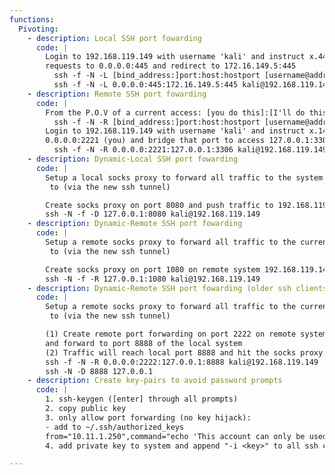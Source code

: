 ```yaml
---
functions:
  Pivoting:
    - description: Local SSH port fowarding
      code: |
        Login to 192.168.119.149 with username 'kali' and instruct x.44 to forward all 
        requests to 0.0.0.0:445 and redirect to 172.16.149.5:445
          ssh -f -N -L [bind_address:]port:host:hostport [username@address]
          ssh -f -N -L 0.0.0.0:445:172.16.149.5:445 kali@192.168.119.149
    - description: Remote SSH port fowarding
      code: |
        From the P.O.V of a current access: [you do this]:[I'll do this]
          ssh -f -N -R [bind_address:]port:host:hostport [username@address]
        Login to 192.168.119.149 with username 'kali' and instruct x.149 to listen on 
        0.0.0.0:2221 (you) and bridge that port to access 127.0.0.1:3306 (me)
          ssh -f -N -R 0.0.0.0:2221:127.0.0.1:3306 kali@192.168.119.149
    - description: Dynamic-Local SSH port fowarding
      code: |
        Setup a local socks proxy to forward all traffic to the system you connect
         to (via the new ssh tunnel)

        Create socks proxy on port 8080 and push traffic to 192.168.119.149:
        ssh -N -f -D 127.0.0.1:8080 kali@192.168.119.149
    - description: Dynamic-Remote SSH port fowarding
      code: |
        Setup a remote socks proxy to forward all traffic to the current system 
         to (via the new ssh tunnel)

        Create socks proxy on port 1080 on remote system 192.168.119.149:
        ssh -N -f -R 127.0.0.1:1080 kali@192.168.119.149
    - description: Dynamic-Remote SSH port fowarding (older ssh clients)
      code: |
        Setup a remote socks proxy to forward all traffic to the current system 
         to (via the new ssh tunnel)

        (1) Create remote port forwarding on port 2222 on remote system 192.168.119.149
        and forward to port 8888 of the local system
        (2) Traffic will reach local port 8888 and hit the socks proxy:
        ssh -f -N -R 0.0.0.0:2222:127.0.0.1:8888 kali@192.168.119.149
        ssh -N -D 8888 127.0.0.1
    - description: Create key-pairs to avoid password prompts
      code: |
        1. ssh-keygen ([enter] through all prompts)
        2. copy public key
        3. only allow port forwarding (no key hijack):
        - add to ~/.ssh/authorized_keys
        from="10.11.1.250",command="echo 'This account can only be used for port forwarding'",no-agent-forwarding,no-X11-forwarding,no-pty ssh-rsa <pub key>
        4. add private key to system and append "-i <key>" to all ssh commands

---
```

